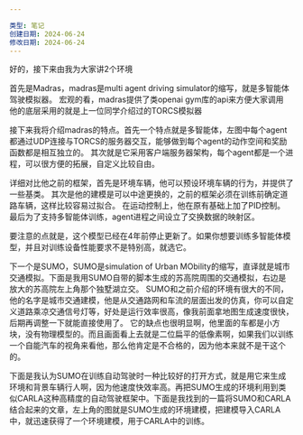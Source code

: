 ```yaml
---

类型: 笔记
创建日期: 2024-06-24
修改日期: 2024-06-24
---
```

好的，接下来由我为大家讲2个环境

首先是Madras，madras是multi agent driving simulator的缩写，就是多智能体驾驶模拟器。
宏观的看，madras提供了类openai gym库的api来方便大家调用
他的底层采用的就是上一位同学介绍过的TORCS模拟器

接下来我将介绍madras的特点。首先一个特点就是多智能体，左图中每个agent都通过UDP连接与TORCS的服务器交互，能够做到每个agent的动作空间和奖励函数都是相互独立的。
其次就是它采用客户端服务器架构，每个agent都是一个进程，可以很方便的拓展，自定义比较自由。

详细对比他之前的框架，首先是环境车辆，他可以预设环境车辆的行为，并提供了一些基类。
其次是他的建模是可以中途更换的，之前的框架必须在训练前确定道路车辆，这样比较容易过拟合。
在运动控制上，他在原有基础上加了PID控制。
最后为了支持多智能体训练，agent进程之间设立了交换数据的映射区。

要注意的点就是，这个模型已经在4年前停止更新了。如果你想要训练多智能体模型，并且对训练设备性能要求不是特别高，就选它。

下一个是SUMO，SUMO是simulation of Urban MObility的缩写，直译就是城市交通模拟。下面是我用SUMO自带的脚本生成的苏高院周围的交通模拟，右边是放大的苏高院左上角那个独墅湖立交。
SUMO和之前介绍的环境有很大的不同，他的名字是城市交通建模，他是从交通路网和车流的层面出发的仿真，你可以自定义道路乘凉交通信号灯等，好处是运行效率很高，像我前面拿地图生成速度很快，后期再调整一下就能直接使用了。
它的缺点也很明显啊，他里面的车都是小方块，没有物理模型的。而且画面看上去就是二位扁平的低像素啊，如果我们以训练一个自能汽车的视角来看他，那么他肯定是不合格的，因为他本来就不是干这个的。

下面是我认为SUMO在训练自动驾驶时一种比较好的打开方式，就是用它来生成环境和背景车辆行人啊，因为他速度快效率高。再把SUMO生成的环境利用到类似CARLA这种高精度的自动驾驶框架中。下面是我找到的一篇将SUMO和CARLA结合起来的文章，左上角的图就是SUMO生成的环境建模，把建模导入CARLA中，就迅速获得了一个环境建模，用于CARLA中的训练。
